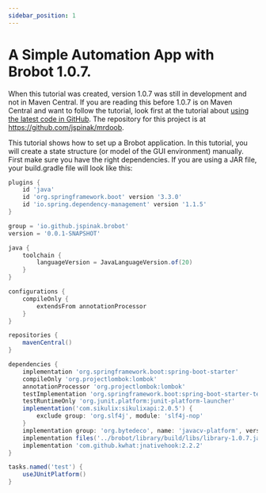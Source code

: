 ```yaml
---
sidebar_position: 1
---
```


# A Simple Automation App with Brobot 1.0.7.

When this tutorial was created, version 1.0.7 was still in development and not in Maven Central. 
If you are reading this before 1.0.7 is on Maven Central and want to follow the tutorial,
look first at the tutorial about 
[using the latest code in GitHub](/docs/tutorial-using-the-latest-code-in-github/intro). 
The repository for this project is at https://github.com/jspinak/mrdoob.

This tutorial shows how to set up a Brobot application. In this tutorial, you will create a 
state structure (or model of the GUI environment) manually. First make sure you have the right 
dependencies. If you are using a JAR file, your build.gradle file will look like this:

```gradle
plugins {
    id 'java'
    id 'org.springframework.boot' version '3.3.0'
    id 'io.spring.dependency-management' version '1.1.5'
}

group = 'io.github.jspinak.brobot'
version = '0.0.1-SNAPSHOT'

java {
    toolchain {
        languageVersion = JavaLanguageVersion.of(20)
    }
}

configurations {
    compileOnly {
        extendsFrom annotationProcessor
    }
}

repositories {
    mavenCentral()
}

dependencies {
    implementation 'org.springframework.boot:spring-boot-starter'
    compileOnly 'org.projectlombok:lombok'
    annotationProcessor 'org.projectlombok:lombok'
    testImplementation 'org.springframework.boot:spring-boot-starter-test'
    testRuntimeOnly 'org.junit.platform:junit-platform-launcher'
    implementation('com.sikulix:sikulixapi:2.0.5') {
        exclude group: 'org.slf4j', module: 'slf4j-nop'
    }
    implementation group: 'org.bytedeco', name: 'javacv-platform', version: '1.5.10'
    implementation files('../brobot/library/build/libs/library-1.0.7.jar') // the relative path to the JAR
    implementation 'com.github.kwhat:jnativehook:2.2.2'
}

tasks.named('test') {
    useJUnitPlatform()
}
```

